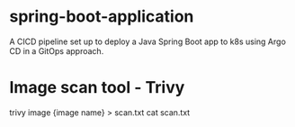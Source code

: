 # spring-boot-application
 A CICD pipeline set up to deploy a Java Spring Boot app to k8s using Argo CD in a GitOps approach.

# Image scan tool - Trivy
trivy image {image name} > scan.txt
cat scan.txt
